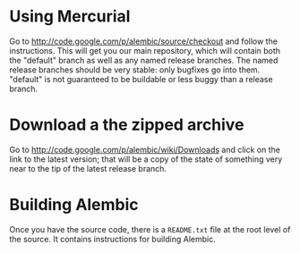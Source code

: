 # Using Mercurial #

Go to http://code.google.com/p/alembic/source/checkout and follow the instructions.  This will get you our main repository, which will contain both the "default" branch as well as any named release branches.  The named release branches should be very stable: only bugfixes go into them.  "default" is not guaranteed to be buildable or less buggy than a release branch.

# Download a the zipped archive #

Go to http://code.google.com/p/alembic/wiki/Downloads and click on the link to the latest version; that will be a copy of the state of something very near to the tip of the latest release branch.

# Building Alembic #

Once you have the source code, there is a `README.txt` file at the root level of the source.  It contains instructions for building Alembic.